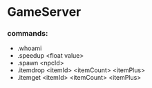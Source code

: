 # GameServer

### commands:
- .whoami
- .speedup \<float value>
- .spawn \<npcId>
- .itemdrop \<itemId> \<itemCount> \<itemPlus>
- .itemget \<itemId> \<itemCount> \<itemPlus>